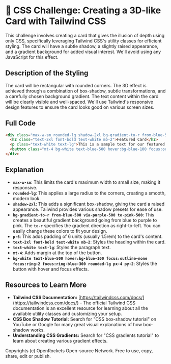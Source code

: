 # 🐞 CSS Challenge:  Creating a 3D-like Card with Tailwind CSS


This challenge involves creating a card that gives the illusion of depth using only CSS, specifically leveraging Tailwind CSS's utility classes for efficient styling.  The card will have a subtle shadow, a slightly raised appearance, and a gradient background for added visual interest.  We'll avoid using any JavaScript for this effect.

## Description of the Styling

The card will be rectangular with rounded corners.  The 3D effect is achieved through a combination of box-shadow, subtle transformations, and a carefully chosen background gradient.  The text content within the card will be clearly visible and well-spaced.  We'll use Tailwind's responsive design features to ensure the card looks good on various screen sizes.

## Full Code

```html
<div class="max-w-sm rounded-lg shadow-2xl bg-gradient-to-r from-blue-500 via-purple-500 to-pink-500 p-6">
  <h2 class="text-2xl font-bold text-white mb-2">Featured Card</h2>
  <p class="text-white text-lg">This is a sample text for our featured card.  It demonstrates the use of Tailwind CSS to create a visually appealing and easily styled card.</p>
  <button class="mt-4 bg-white text-blue-500 hover:bg-blue-100 focus:outline-none focus:ring-2 focus:ring-blue-300 rounded-lg px-4 py-2">Learn More</button>
</div>
```

## Explanation

* **`max-w-sm`**: This limits the card's maximum width to small size, making it responsive.
* **`rounded-lg`**: This applies a large radius to the corners, creating a smooth, modern look.
* **`shadow-2xl`**: This adds a significant box-shadow, giving the card a raised appearance.  Tailwind provides various shadow presets for ease of use.
* **`bg-gradient-to-r from-blue-500 via-purple-500 to-pink-500`**: This creates a beautiful gradient background going from blue to purple to pink. The `to-r` specifies the gradient direction as right-to-left.  You can easily change these colors to fit your design.
* **`p-6`**:  This adds padding of 6 units (usually 1.5rem) to the card's content.
* **`text-2xl font-bold text-white mb-2`**: Styles the heading within the card.
* **`text-white text-lg`**: Styles the paragraph text.
* **`mt-4`**: Adds margin at the top of the button.
* **`bg-white text-blue-500 hover:bg-blue-100 focus:outline-none focus:ring-2 focus:ring-blue-300 rounded-lg px-4 py-2`**: Styles the button with hover and focus effects.


## Resources to Learn More

* **Tailwind CSS Documentation:** [https://tailwindcss.com/docs/](https://tailwindcss.com/docs/) -  The official Tailwind CSS documentation is an excellent resource for learning about all the available utility classes and customizing your setup.
* **CSS Box Shadow Tutorial:** Search for "CSS box-shadow tutorial" on YouTube or Google for many great visual explanations of how box-shadow works.
* **Understanding CSS Gradients:** Search for "CSS gradients tutorial" to learn about creating various gradient effects.


Copyrights (c) OpenRockets Open-source Network. Free to use, copy, share, edit or publish.

